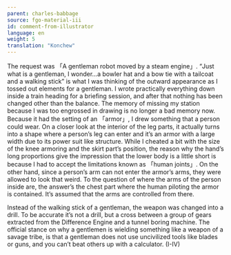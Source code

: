 ```yaml
---
parent: charles-babbage
source: fgo-material-iii
id: comment-from-illustrator
language: en
weight: 5
translation: "Konchew"
---
```


The request was 「A gentleman robot moved by a steam engine」.
“Just what is a gentleman, I wonder…a bowler hat and a bow tie with a tailcoat and a walking stick” is what I was thinking of the outward appearance as I tossed out elements for a gentleman.
I wrote practically everything down inside a train heading for a briefing session, and after that nothing has been changed other than the balance.
The memory of missing my station because I was too engrossed in drawing is no longer a bad memory now.
Because it had the setting of an 「armor」, I drew something that a person could wear.
On a closer look at the interior of the leg parts, it actually turns into a shape where a person’s leg can enter and it’s an armor with a large width due to its power suit like structure.
While I cheated a bit with the size of the knee armoring and the skirt part’s position, the reason why the hand’s long proportions give the impression that the lower body is a little short is because I had to accept the limitations known as 「human joints」.
On the other hand, since a person’s arm can not enter the armor’s arms, they were allowed to look that weird.
To the question of where the arms of the person inside are, the answer’s the chest part where the human piloting the armor is contained. It’s assumed that the arms are controlled from there.

Instead of the walking stick of a gentleman, the weapon was changed into a drill.
To be accurate it’s not a drill, but a cross between a group of gears extracted from the Difference Engine and a tunnel boring machine.
The official stance on why a gentlemen is wielding something like a weapon of a savage tribe, is that a gentleman does not use uncivilized tools like blades or guns, and you can’t beat others up with a calculator. (I-IV)
